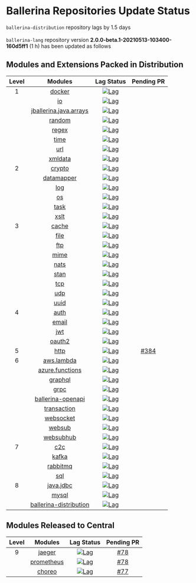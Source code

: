 # Ballerina Repositories Update Status
`ballerina-distribution` repository lags by 1.5 days<br>
<br>`ballerina-lang` repository version **2.0.0-beta.1-20210513-103400-160d5ff1** (1 h) has been updated as follows
## Modules and Extensions Packed in Distribution
| Level | Modules | Lag Status | Pending PR |
|:---:|:---:|:---:|:---:|
| 1 | [docker](https://github.com/ballerina-platform/module-ballerina-docker) | [![Lag](https://img.shields.io/badge/lag-N/A-brightgreen)](https://github.com/ballerina-platform/module-ballerina-docker/blob/master/gradle.properties) | []() | 
|  | [io](https://github.com/ballerina-platform/module-ballerina-io) | [![Lag](https://img.shields.io/badge/lag-N/A-brightgreen)](https://github.com/ballerina-platform/module-ballerina-io/blob/master/gradle.properties) | []() | 
|  | [jballerina.java.arrays](https://github.com/ballerina-platform/module-ballerina-jballerina.java.arrays) | [![Lag](https://img.shields.io/badge/lag-N/A-brightgreen)](https://github.com/ballerina-platform/module-ballerina-jballerina.java.arrays/blob/master/gradle.properties) | []() | 
|  | [random](https://github.com/ballerina-platform/module-ballerina-random) | [![Lag](https://img.shields.io/badge/lag-N/A-brightgreen)](https://github.com/ballerina-platform/module-ballerina-random/blob/main/gradle.properties) | []() | 
|  | [regex](https://github.com/ballerina-platform/module-ballerina-regex) | [![Lag](https://img.shields.io/badge/lag-N/A-brightgreen)](https://github.com/ballerina-platform/module-ballerina-regex/blob/main/gradle.properties) | []() | 
|  | [time](https://github.com/ballerina-platform/module-ballerina-time) | [![Lag](https://img.shields.io/badge/lag-N/A-brightgreen)](https://github.com/ballerina-platform/module-ballerina-time/blob/master/gradle.properties) | []() | 
|  | [url](https://github.com/ballerina-platform/module-ballerina-url) | [![Lag](https://img.shields.io/badge/lag-N/A-brightgreen)](https://github.com/ballerina-platform/module-ballerina-url/blob/master/gradle.properties) | []() | 
|  | [xmldata](https://github.com/ballerina-platform/module-ballerina-xmldata) | [![Lag](https://img.shields.io/badge/lag-N/A-brightgreen)](https://github.com/ballerina-platform/module-ballerina-xmldata/blob/master/gradle.properties) | []() | 
| 2 | [crypto](https://github.com/ballerina-platform/module-ballerina-crypto) | [![Lag](https://img.shields.io/badge/lag-N/A-brightgreen)](https://github.com/ballerina-platform/module-ballerina-crypto/blob/master/gradle.properties) | []() | 
|  | [datamapper](https://github.com/ballerina-platform/module-ballerinax-datamapper) | [![Lag](https://img.shields.io/badge/lag-N/A-brightgreen)](https://github.com/ballerina-platform/module-ballerinax-datamapper/blob/master/gradle.properties) | []() | 
|  | [log](https://github.com/ballerina-platform/module-ballerina-log) | [![Lag](https://img.shields.io/badge/lag-N/A-brightgreen)](https://github.com/ballerina-platform/module-ballerina-log/blob/master/gradle.properties) | []() | 
|  | [os](https://github.com/ballerina-platform/module-ballerina-os) | [![Lag](https://img.shields.io/badge/lag-N/A-brightgreen)](https://github.com/ballerina-platform/module-ballerina-os/blob/master/gradle.properties) | []() | 
|  | [task](https://github.com/ballerina-platform/module-ballerina-task) | [![Lag](https://img.shields.io/badge/lag-N/A-brightgreen)](https://github.com/ballerina-platform/module-ballerina-task/blob/master/gradle.properties) | []() | 
|  | [xslt](https://github.com/ballerina-platform/module-ballerina-xslt) | [![Lag](https://img.shields.io/badge/lag-N/A-brightgreen)](https://github.com/ballerina-platform/module-ballerina-xslt/blob/master/gradle.properties) | []() | 
| 3 | [cache](https://github.com/ballerina-platform/module-ballerina-cache) | [![Lag](https://img.shields.io/badge/lag-N/A-brightgreen)](https://github.com/ballerina-platform/module-ballerina-cache/blob/master/gradle.properties) | []() | 
|  | [file](https://github.com/ballerina-platform/module-ballerina-file) | [![Lag](https://img.shields.io/badge/lag-N/A-brightgreen)](https://github.com/ballerina-platform/module-ballerina-file/blob/master/gradle.properties) | []() | 
|  | [ftp](https://github.com/ballerina-platform/module-ballerina-ftp) | [![Lag](https://img.shields.io/badge/lag-N/A-brightgreen)](https://github.com/ballerina-platform/module-ballerina-ftp/blob/master/gradle.properties) | []() | 
|  | [mime](https://github.com/ballerina-platform/module-ballerina-mime) | [![Lag](https://img.shields.io/badge/lag-N/A-brightgreen)](https://github.com/ballerina-platform/module-ballerina-mime/blob/master/gradle.properties) | []() | 
|  | [nats](https://github.com/ballerina-platform/module-ballerinax-nats) | [![Lag](https://img.shields.io/badge/lag-N/A-brightgreen)](https://github.com/ballerina-platform/module-ballerinax-nats/blob/master/gradle.properties) | []() | 
|  | [stan](https://github.com/ballerina-platform/module-ballerinax-stan) | [![Lag](https://img.shields.io/badge/lag-N/A-brightgreen)](https://github.com/ballerina-platform/module-ballerinax-stan/blob/main/gradle.properties) | []() | 
|  | [tcp](https://github.com/ballerina-platform/module-ballerina-tcp) | [![Lag](https://img.shields.io/badge/lag-N/A-brightgreen)](https://github.com/ballerina-platform/module-ballerina-tcp/blob/master/gradle.properties) | []() | 
|  | [udp](https://github.com/ballerina-platform/module-ballerina-udp) | [![Lag](https://img.shields.io/badge/lag-N/A-brightgreen)](https://github.com/ballerina-platform/module-ballerina-udp/blob/main/gradle.properties) | []() | 
|  | [uuid](https://github.com/ballerina-platform/module-ballerina-uuid) | [![Lag](https://img.shields.io/badge/lag-N/A-brightgreen)](https://github.com/ballerina-platform/module-ballerina-uuid/blob/main/gradle.properties) | []() | 
| 4 | [auth](https://github.com/ballerina-platform/module-ballerina-auth) | [![Lag](https://img.shields.io/badge/lag-N/A-brightgreen)](https://github.com/ballerina-platform/module-ballerina-auth/blob/master/gradle.properties) | []() | 
|  | [email](https://github.com/ballerina-platform/module-ballerina-email) | [![Lag](https://img.shields.io/badge/lag-N/A-brightgreen)](https://github.com/ballerina-platform/module-ballerina-email/blob/master/gradle.properties) | []() | 
|  | [jwt](https://github.com/ballerina-platform/module-ballerina-jwt) | [![Lag](https://img.shields.io/badge/lag-N/A-brightgreen)](https://github.com/ballerina-platform/module-ballerina-jwt/blob/master/gradle.properties) | []() | 
|  | [oauth2](https://github.com/ballerina-platform/module-ballerina-oauth2) | [![Lag](https://img.shields.io/badge/lag-N/A-brightgreen)](https://github.com/ballerina-platform/module-ballerina-oauth2/blob/master/gradle.properties) | []() | 
| 5 | [http](https://github.com/ballerina-platform/module-ballerina-http) | [![Lag](https://img.shields.io/badge/lag-1.5%20days-yellow)](https://github.com/ballerina-platform/module-ballerina-http/blob/master/gradle.properties) | [#384](https://github.com/ballerina-platform/module-ballerina-http/pull/384) | 
| 6 | [aws.lambda](https://github.com/ballerina-platform/module-ballerinax-aws.lambda) | [![Lag](https://img.shields.io/badge/lag-1.5%20days-yellow)](https://github.com/ballerina-platform/module-ballerinax-aws.lambda/blob/master/gradle.properties) | []() | 
|  | [azure.functions](https://github.com/ballerina-platform/module-ballerinax-azure.functions) | [![Lag](https://img.shields.io/badge/lag-1.5%20days-yellow)](https://github.com/ballerina-platform/module-ballerinax-azure.functions/blob/master/gradle.properties) | []() | 
|  | [graphql](https://github.com/ballerina-platform/module-ballerina-graphql) | [![Lag](https://img.shields.io/badge/lag-1.5%20days-yellow)](https://github.com/ballerina-platform/module-ballerina-graphql/blob/master/gradle.properties) | []() | 
|  | [grpc](https://github.com/ballerina-platform/module-ballerina-grpc) | [![Lag](https://img.shields.io/badge/lag-1.5%20days-yellow)](https://github.com/ballerina-platform/module-ballerina-grpc/blob/master/gradle.properties) | []() | 
|  | [ballerina-openapi](https://github.com/ballerina-platform/ballerina-openapi) | [![Lag](https://img.shields.io/badge/lag-1.5%20days-yellow)](https://github.com/ballerina-platform/ballerina-openapi/blob/master/gradle.properties) | []() | 
|  | [transaction](https://github.com/ballerina-platform/module-ballerinai-transaction) | [![Lag](https://img.shields.io/badge/lag-1.5%20days-yellow)](https://github.com/ballerina-platform/module-ballerinai-transaction/blob/master/gradle.properties) | []() | 
|  | [websocket](https://github.com/ballerina-platform/module-ballerina-websocket) | [![Lag](https://img.shields.io/badge/lag-1.5%20days-yellow)](https://github.com/ballerina-platform/module-ballerina-websocket/blob/main/gradle.properties) | []() | 
|  | [websub](https://github.com/ballerina-platform/module-ballerina-websub) | [![Lag](https://img.shields.io/badge/lag-1.5%20days-yellow)](https://github.com/ballerina-platform/module-ballerina-websub/blob/master/gradle.properties) | []() | 
|  | [websubhub](https://github.com/ballerina-platform/module-ballerina-websubhub) | [![Lag](https://img.shields.io/badge/lag-1.5%20days-yellow)](https://github.com/ballerina-platform/module-ballerina-websubhub/blob/main/gradle.properties) | []() | 
| 7 | [c2c](https://github.com/ballerina-platform/module-ballerina-c2c) | [![Lag](https://img.shields.io/badge/lag-1.5%20days-yellow)](https://github.com/ballerina-platform/module-ballerina-c2c/blob/master/gradle.properties) | []() | 
|  | [kafka](https://github.com/ballerina-platform/module-ballerinax-kafka) | [![Lag](https://img.shields.io/badge/lag-1.5%20days-yellow)](https://github.com/ballerina-platform/module-ballerinax-kafka/blob/master/gradle.properties) | []() | 
|  | [rabbitmq](https://github.com/ballerina-platform/module-ballerinax-rabbitmq) | [![Lag](https://img.shields.io/badge/lag-1.5%20days-yellow)](https://github.com/ballerina-platform/module-ballerinax-rabbitmq/blob/master/gradle.properties) | []() | 
|  | [sql](https://github.com/ballerina-platform/module-ballerina-sql) | [![Lag](https://img.shields.io/badge/lag-1.5%20days-yellow)](https://github.com/ballerina-platform/module-ballerina-sql/blob/master/gradle.properties) | []() | 
| 8 | [java.jdbc](https://github.com/ballerina-platform/module-ballerinax-java.jdbc) | [![Lag](https://img.shields.io/badge/lag-1.5%20days-yellow)](https://github.com/ballerina-platform/module-ballerinax-java.jdbc/blob/master/gradle.properties) | []() | 
|  | [mysql](https://github.com/ballerina-platform/module-ballerinax-mysql) | [![Lag](https://img.shields.io/badge/lag-1.5%20days-yellow)](https://github.com/ballerina-platform/module-ballerinax-mysql/blob/master/gradle.properties) | []() | 
|  | [ballerina-distribution](https://github.com/ballerina-platform/ballerina-distribution) | [![Lag](https://img.shields.io/badge/lag-1.5%20days-yellow)](https://github.com/ballerina-platform/ballerina-distribution/blob/master/gradle.properties) | []() | 
## Modules Released to Central
| Level | Modules | Lag Status | Pending PR |
|:---:|:---:|:---:|:---:|
| 9 | [jaeger](https://github.com/ballerina-platform/module-ballerinax-jaeger) | [![Lag](https://img.shields.io/badge/lag-3%20days-red)](https://github.com/ballerina-platform/module-ballerinax-jaeger/blob/main/gradle.properties) | [#78](https://github.com/ballerina-platform/module-ballerinax-jaeger/pull/78) | 
|  | [prometheus](https://github.com/ballerina-platform/module-ballerinax-prometheus) | [![Lag](https://img.shields.io/badge/lag-3%20days-red)](https://github.com/ballerina-platform/module-ballerinax-prometheus/blob/main/gradle.properties) | [#78](https://github.com/ballerina-platform/module-ballerinax-prometheus/pull/78) | 
|  | [choreo](https://github.com/ballerina-platform/module-ballerinax-choreo) | [![Lag](https://img.shields.io/badge/lag-3%20days-red)](https://github.com/ballerina-platform/module-ballerinax-choreo/blob/main/gradle.properties) | [#77](https://github.com/ballerina-platform/module-ballerinax-choreo/pull/77) | 
